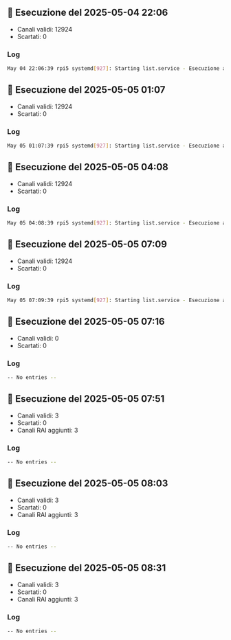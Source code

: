 ## 🔁 Esecuzione del 2025-05-04 22:06

- Canali validi: 12924
- Scartati: 0

### Log
```bash
May 04 22:06:39 rpi5 systemd[927]: Starting list.service - Esecuzione automatica script list.sh per aggiornare le liste M3U...
```

## 🔁 Esecuzione del 2025-05-05 01:07

- Canali validi: 12924
- Scartati: 0

### Log
```bash
May 05 01:07:39 rpi5 systemd[927]: Starting list.service - Esecuzione automatica script list.sh per aggiornare le liste M3U...
```

## 🔁 Esecuzione del 2025-05-05 04:08

- Canali validi: 12924
- Scartati: 0

### Log
```bash
May 05 04:08:39 rpi5 systemd[927]: Starting list.service - Esecuzione automatica script list.sh per aggiornare le liste M3U...
```

## 🔁 Esecuzione del 2025-05-05 07:09

- Canali validi: 12924
- Scartati: 0

### Log
```bash
May 05 07:09:39 rpi5 systemd[927]: Starting list.service - Esecuzione automatica script list.sh per aggiornare le liste M3U...
```

## 🔁 Esecuzione del 2025-05-05 07:16

- Canali validi: 0
- Scartati: 0

### Log
```bash
-- No entries --
```

## 🔁 Esecuzione del 2025-05-05 07:51

- Canali validi: 3
- Scartati: 0
- Canali RAI aggiunti: 3

### Log
```bash
-- No entries --
```

## 🔁 Esecuzione del 2025-05-05 08:03

- Canali validi: 3
- Scartati: 0
- Canali RAI aggiunti: 3

### Log
```bash
-- No entries --
```

## 🔁 Esecuzione del 2025-05-05 08:31

- Canali validi: 3
- Scartati: 0
- Canali RAI aggiunti: 3

### Log
```bash
-- No entries --
```


